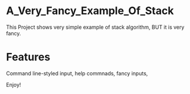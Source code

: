 # A_Very_Fancy_Example_Of_Stack
This Project shows very simple example of stack algorithm, BUT it is very fancy.

# Features
Command line-styled input,
help commnads,
fancy inputs,

Enjoy!

